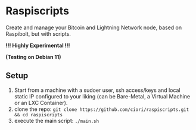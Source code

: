 # Raspiscripts

Create and manage your Bitcoin and Lightning Network node, based on Raspibolt, but with scripts.

**!!! Highly Experimental !!!**

**(Testing on Debian 11)**

## Setup

1. Start from a machine with a sudoer user, ssh access/keys and local static IP configured to your liking (can be Bare-Metal, a Virtual Machine or an LXC Container).
2. clone the repo: `git clone https://github.com/ciori/raspiscripts.git && cd raspiscripts`
3. execute the main script: `./main.sh`
